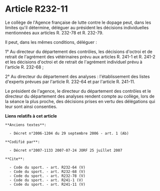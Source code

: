 # Article R232-11

Le collège de l'Agence française de lutte contre le dopage peut, dans les limites qu'il détermine, déléguer au président les
décisions individuelles mentionnées aux articles R. 232-78 et R. 232-79. 

Il peut, dans les mêmes conditions, déléguer : 

1° Au directeur du département des contrôles, les décisions d'octroi et de retrait de l'agrément des vétérinaires prévu aux
articles R. 241-1 et R. 241-2 et les décisions d'octroi et de retrait de l'agrément individuel prévu à l'article R. 232-68 ; 

2° Au directeur du département des analyses : l'établissement des listes d'experts prévues par l'article R. 232-64 et par
l'article R. 241-11. 

Le président de l'agence, le directeur du département des contrôles et le directeur du département des analyses rendent
compte au collège, lors de la séance la plus proche, des décisions prises en vertu des délégations qui leur sont ainsi
consenties.

**Liens relatifs à cet article**

	**Anciens textes**:

	  - Décret n°2006-1204 du 29 septembre 2006 - art. 1 (Ab)

	**Codifié par**:

	  - Décret n°2007-1133 2007-07-24 JORF 25 juillet 2007

	**Cite**:

	  - Code du sport. - art. R232-64 (V)
	  - Code du sport. - art. R232-68 (V)
	  - Code du sport. - art. R232-78 (V)
	  - Code du sport. - art. R241-1 (V)
	  - Code du sport. - art. R241-11 (V)
